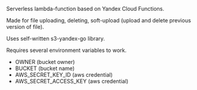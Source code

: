 Serverless lambda-function based on Yandex Cloud Functions.

Made for file uploading, deleting, soft-upload (upload and delete previous version of file).

Uses self-written s3-yandex-go library.

Requires several environment variables to work.
- OWNER (bucket owner)
- BUCKET (bucket name)
- AWS_SECRET_KEY_ID (aws credential)
- AWS_SECRET_ACCESS_KEY (aws credential)

